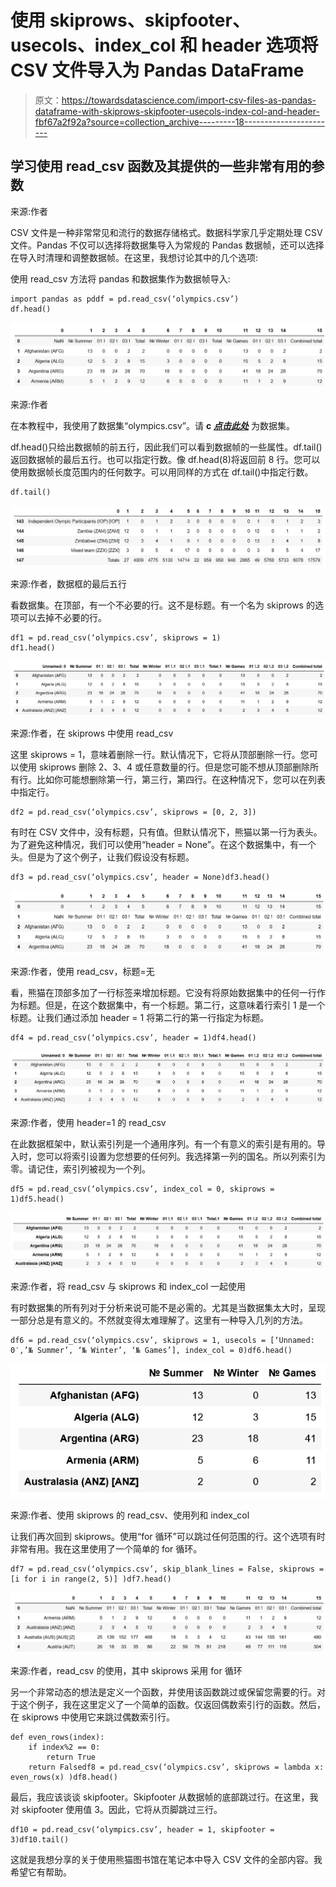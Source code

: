 # 使用 skiprows、skipfooter、usecols、index_col 和 header 选项将 CSV 文件导入为 Pandas DataFrame

> 原文：<https://towardsdatascience.com/import-csv-files-as-pandas-dataframe-with-skiprows-skipfooter-usecols-index-col-and-header-fbf67a2f92a?source=collection_archive---------18----------------------->

## 学习使用 read_csv 函数及其提供的一些非常有用的参数

来源:作者

CSV 文件是一种非常常见和流行的数据存储格式。数据科学家几乎定期处理 CSV 文件。Pandas 不仅可以选择将数据集导入为常规的 Pandas 数据帧，还可以选择在导入时清理和调整数据帧。在这里，我想讨论其中的几个选项:

使用 read_csv 方法将 pandas 和数据集作为数据帧导入:

```
import pandas as pddf = pd.read_csv(‘olympics.csv’)
df.head()
```

![](img/557977a16e935f6824a91f71d2b08ffb.png)

来源:作者

在本教程中，我使用了数据集“olympics.csv”。请 **c** [***点击此处***](https://github.com/rashida048/Datasets) 为数据集。

df.head()只给出数据帧的前五行，因此我们可以看到数据帧的一些属性。df.tail()返回数据帧的最后五行。也可以指定行数。像 df.head(8)将返回前 8 行。您可以使用数据帧长度范围内的任何数字。可以用同样的方式在 df.tail()中指定行数。

```
df.tail()
```

![](img/70b469177a5318754f034dc35233052f.png)

来源:作者，数据框的最后五行

看数据集。在顶部，有一个不必要的行。这不是标题。有一个名为 skiprows 的选项可以去掉不必要的行。

```
df1 = pd.read_csv(‘olympics.csv’, skiprows = 1)
df1.head()
```

![](img/9486657be018f50f67cd278809e5309d.png)

来源:作者，在 skiprows 中使用 read_csv

这里 skiprows = 1，意味着删除一行。默认情况下，它将从顶部删除一行。您可以使用 skiprows 删除 2、3、4 或任意数量的行。但是您可能不想从顶部删除所有行。比如你可能想删除第一行，第三行，第四行。在这种情况下，您可以在列表中指定行。

```
df2 = pd.read_csv(‘olympics.csv’, skiprows = [0, 2, 3])
```

有时在 CSV 文件中，没有标题，只有值。但默认情况下，熊猫以第一行为表头。为了避免这种情况，我们可以使用“header = None”。在这个数据集中，有一个头。但是为了这个例子，让我们假设没有标题。

```
df3 = pd.read_csv(‘olympics.csv’, header = None)df3.head()
```

![](img/a1352a879250aa8c0a71d045038e67ad.png)

来源:作者，使用 read_csv，标题=无

看，熊猫在顶部多加了一行标签来增加标题。它没有将原始数据集中的任何一行作为标题。但是，在这个数据集中，有一个标题。第二行，这意味着行索引 1 是一个标题。让我们通过添加 header = 1 将第二行的第一行指定为标题。

```
df4 = pd.read_csv(‘olympics.csv’, header = 1)df4.head()
```

![](img/046debab0298c78753a9f301db222240.png)

来源:作者，使用 header=1 的 read_csv

在此数据框架中，默认索引列是一个通用序列。有一个有意义的索引是有用的。导入时，您可以将索引设置为您想要的任何列。我选择第一列的国名。所以列索引为零。请记住，索引列被视为一个列。

```
df5 = pd.read_csv(‘olympics.csv’, index_col = 0, skiprows = 1)df5.head()
```

![](img/550050382da5a8acd228f1bcb96af54c.png)

来源:作者，将 read_csv 与 skiprows 和 index_col 一起使用

有时数据集的所有列对于分析来说可能不是必需的。尤其是当数据集太大时，呈现一部分总是有意义的。不然就变得太难理解了。这里有一种导入几列的方法。

```
df6 = pd.read_csv(‘olympics.csv’, skiprows = 1, usecols = [‘Unnamed: 0′,’№ Summer’, ‘№ Winter’, ‘№ Games’], index_col = 0)df6.head()
```

![](img/7d90454bddbf33cfe5f0af0f76f98870.png)

来源:作者、使用 skiprows 的 read_csv、使用列和 index_col

让我们再次回到 skiprows。使用“for 循环”可以跳过任何范围的行。这个选项有时非常有用。我在这里使用了一个简单的 for 循环。

```
df7 = pd.read_csv(‘olympics.csv’, skip_blank_lines = False, skiprows = [i for i in range(2, 5)] )df7.head()
```

![](img/80be64c695d054d0ef4351ad9229d048.png)

来源:作者，read_csv 的使用，其中 skiprows 采用 for 循环

另一个非常动态的想法是定义一个函数，并使用该函数跳过或保留您需要的行。对于这个例子，我在这里定义了一个简单的函数。仅返回偶数索引行的函数。然后，在 skiprows 中使用它来跳过偶数索引行。

```
def even_rows(index):
    if index%2 == 0:
        return True
    return Falsedf8 = pd.read_csv(‘olympics.csv’, skiprows = lambda x: even_rows(x) )df8.head()
```

最后，我应该谈谈 skipfooter。Skipfooter 从数据帧的底部跳过行。在这里，我对 skipfooter 使用值 3。因此，它将从页脚跳过三行。

```
df10 = pd.read_csv(‘olympics.csv’, header = 1, skipfooter = 3)df10.tail()
```

这就是我想分享的关于使用熊猫图书馆在笔记本中导入 CSV 文件的全部内容。我希望它有帮助。